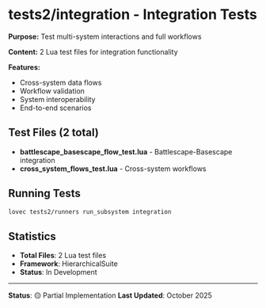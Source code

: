 # tests2/integration - Integration Tests

**Purpose:** Test multi-system interactions and full workflows

**Content:** 2 Lua test files for integration functionality

**Features:**
- Cross-system data flows
- Workflow validation
- System interoperability
- End-to-end scenarios

## Test Files (2 total)

- **battlescape_basescape_flow_test.lua** - Battlescape-Basescape integration
- **cross_system_flows_test.lua** - Cross-system workflows

## Running Tests

```bash
lovec tests2/runners run_subsystem integration
```

## Statistics

- **Total Files**: 2 Lua test files
- **Framework**: HierarchicalSuite
- **Status**: In Development

---

**Status**: 🟡 Partial Implementation
**Last Updated**: October 2025
